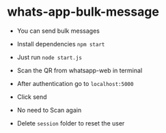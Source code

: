 # whats-app-bulk-message
- You can send bulk messages 
- Install dependencies `npm start`
- Just run `node start.js`
- Scan the QR from whatsapp-web in terminal
- After authentication go to `localhost:5000`
- Click send


- No need to Scan again 
- Delete `session` folder to reset the user
